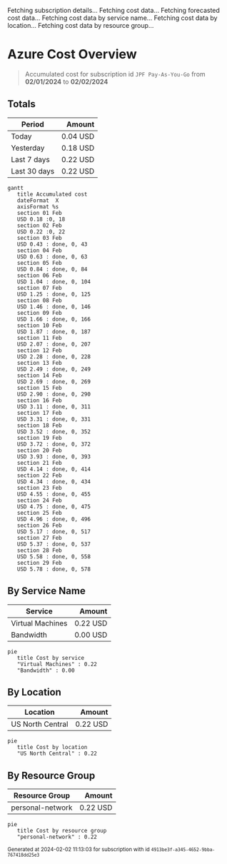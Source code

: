 Fetching subscription details...
Fetching cost data...
Fetching forecasted cost data...
Fetching cost data by service name...
Fetching cost data by location...
Fetching cost data by resource group...
# Azure Cost Overview

> Accumulated cost for subscription id `JPF Pay-As-You-Go` from **02/01/2024** to **02/02/2024**

## Totals

|Period|Amount|
|---|---:|
|Today|0.04 USD|
|Yesterday|0.18 USD|
|Last 7 days|0.22 USD|
|Last 30 days|0.22 USD|

```mermaid
gantt
   title Accumulated cost
   dateFormat  X
   axisFormat %s
   section 01 Feb
   USD 0.18 :0, 18
   section 02 Feb
   USD 0.22 :0, 22
   section 03 Feb
   USD 0.43 : done, 0, 43
   section 04 Feb
   USD 0.63 : done, 0, 63
   section 05 Feb
   USD 0.84 : done, 0, 84
   section 06 Feb
   USD 1.04 : done, 0, 104
   section 07 Feb
   USD 1.25 : done, 0, 125
   section 08 Feb
   USD 1.46 : done, 0, 146
   section 09 Feb
   USD 1.66 : done, 0, 166
   section 10 Feb
   USD 1.87 : done, 0, 187
   section 11 Feb
   USD 2.07 : done, 0, 207
   section 12 Feb
   USD 2.28 : done, 0, 228
   section 13 Feb
   USD 2.49 : done, 0, 249
   section 14 Feb
   USD 2.69 : done, 0, 269
   section 15 Feb
   USD 2.90 : done, 0, 290
   section 16 Feb
   USD 3.11 : done, 0, 311
   section 17 Feb
   USD 3.31 : done, 0, 331
   section 18 Feb
   USD 3.52 : done, 0, 352
   section 19 Feb
   USD 3.72 : done, 0, 372
   section 20 Feb
   USD 3.93 : done, 0, 393
   section 21 Feb
   USD 4.14 : done, 0, 414
   section 22 Feb
   USD 4.34 : done, 0, 434
   section 23 Feb
   USD 4.55 : done, 0, 455
   section 24 Feb
   USD 4.75 : done, 0, 475
   section 25 Feb
   USD 4.96 : done, 0, 496
   section 26 Feb
   USD 5.17 : done, 0, 517
   section 27 Feb
   USD 5.37 : done, 0, 537
   section 28 Feb
   USD 5.58 : done, 0, 558
   section 29 Feb
   USD 5.78 : done, 0, 578
```

## By Service Name

|Service|Amount|
|---|---:|
|Virtual Machines|0.22 USD|
|Bandwidth|0.00 USD|

```mermaid
pie
   title Cost by service
   "Virtual Machines" : 0.22
   "Bandwidth" : 0.00
```

## By Location

|Location|Amount|
|---|---:|
|US North Central|0.22 USD|

```mermaid
pie
   title Cost by location
   "US North Central" : 0.22
```

## By Resource Group

|Resource Group|Amount|
|---|---:|
|personal-network|0.22 USD|

```mermaid
pie
   title Cost by resource group
   "personal-network" : 0.22
```

<sup>Generated at 2024-02-02 11:13:03 for subscription with id `4913be3f-a345-4652-9bba-767418dd25e3`</sup>
